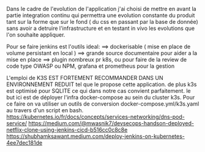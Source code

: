 Dans le cadre de l'evolution de l'application j'ai choisi de mettre en avant la partie integration continu qui permettra une evolution constante du produit tant sur la forme que sur le fond ( du css en passant par la base de donnée) sans avoir a detruire l'infrastructure et en testant in vivo les evolutions que l'on souhaite appliquer.

Pour se faire jenkins est l'outils ideal:
==> dockerisable ( mise en place de volume persistant en local )
==> grande source documentaire pour aider a la mise en place
==> plugin nombreux pr k8s, ou pour faire de la review de code type OWASP ou NPM, grafana et prometheus pour la gestion 

L'emploi de K3S EST FORTEMENT RECOMMANDER DANS UN ENVIRONNEMENT REDUIT  tel que le propose cette application. de plus k3s est optimisé pour SQLITE ce qui dans notre cas convient parfaitement.
le but ici est de déployer l'infra docker-compose au sein du cluster k3s.
Pour ce faire on va utiliser un outils de conversion docker-compose.yml/k3s.yaml au travers d'un script en bash.
https://kubernetes.io/fr/docs/concepts/services-networking/dns-pod-service/
https://medium.com/@mwasnik7/devsecops-handson-deployed-netflix-clone-using-jenkins-cicd-b516cc0c8c8e
https://shubhamksawant.medium.com/deploy-jenkins-on-kubernetes-4ee7dec181de
